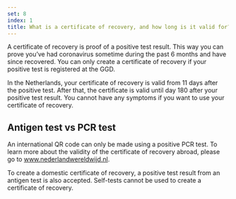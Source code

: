 ```yaml
---
set: 8
index: 1
title: What is a certificate of recovery, and how long is it valid for?
---
```

A certificate of recovery is proof of a positive test result. This way you can prove you’ve had coronavirus sometime during the past 6 months and have since recovered. You can only create a certificate of recovery if your positive test is registered at the GGD. 

In the Netherlands, your certificate of recovery is valid from 11 days after the positive test.  After that, the certificate is valid until day 180 after your positive test result. You cannot have any symptoms if you want to use your certificate of recovery.

## Antigen test vs PCR test

An international QR code can only be made using a positive PCR test. To learn more about the validity of the certificate of recovery abroad, please go to <a href="https://www.nederlandwereldwijd.nl" rel="noopener noreferrer" target="_blank" hreflang="nl">www.nederlandwereldwijd.nl</a>.

To create a domestic certificate of recovery, a positive test result from an antigen test is also accepted.
Self-tests cannot be used to create a certificate of recovery.
